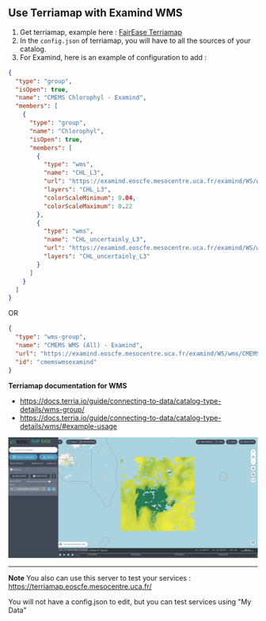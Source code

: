 ## Use Terriamap with Examind WMS

1. Get terriamap, example here : [FairEase Terriamap](https://github.com/fair-ease/terria-config)
2. In the `config.json` of terriamap, you will have to all the sources of your catalog.
3. For Examind, here is an example of configuration to add :
```json
{
  "type": "group",
  "isOpen": true,
  "name": "CMEMS Chlorophyl - Examind",
  "members": [
    {
      "type": "group",
      "name": "Chlorophyl",
      "isOpen": true,
      "members": [
        {
          "type": "wms",
          "name": "CHL_L3",
          "url": "https://examind.eoscfe.mesocentre.uca.fr/examind/WS/wms/CMEMS_WMS?service=WMS&version=1.3.0&request=GetCapabilities",
          "layers": "CHL_L3",
          "colorScaleMinimum": 0.04,
          "colorScaleMaximum": 0.22
        },
        {
          "type": "wms",
          "name": "CHL_uncertainly_L3",
          "url": "https://examind.eoscfe.mesocentre.uca.fr/examind/WS/wms/CMEMS_WMS?service=WMS&version=1.3.0&request=GetCapabilities",
          "layers": "CHL_uncertainly_L3"
        }
      ]
    }
  ]
}
```

OR 

```json
{
  "type": "wms-group",
  "name": "CMEMS WMS (All) - Examind",
  "url": "https://examind.eoscfe.mesocentre.uca.fr/examind/WS/wms/CMEMS_WMS",
  "id": "cmemswmsexamind"
}
```

**Terriamap documentation for WMS**
- https://docs.terria.io/guide/connecting-to-data/catalog-type-details/wms-group/
- https://docs.terria.io/guide/connecting-to-data/catalog-type-details/wms/#example-usage

![terriamap.png](images/terriamap.png)

---

**Note**
You also can use this server to test your services :
https://terriamap.eoscfe.mesocentre.uca.fr/

You will not have a config.json to edit, but you can test services using "My Data"